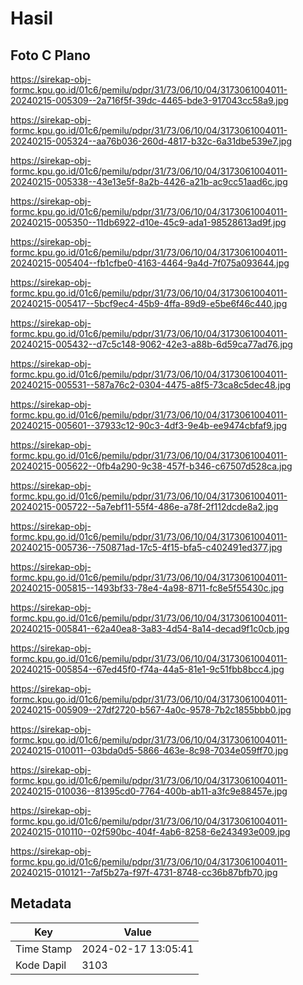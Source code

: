 # Hasil

## Foto C Plano

https://sirekap-obj-formc.kpu.go.id/01c6/pemilu/pdpr/31/73/06/10/04/3173061004011-20240215-005309--2a716f5f-39dc-4465-bde3-917043cc58a9.jpg

https://sirekap-obj-formc.kpu.go.id/01c6/pemilu/pdpr/31/73/06/10/04/3173061004011-20240215-005324--aa76b036-260d-4817-b32c-6a31dbe539e7.jpg

https://sirekap-obj-formc.kpu.go.id/01c6/pemilu/pdpr/31/73/06/10/04/3173061004011-20240215-005338--43e13e5f-8a2b-4426-a21b-ac9cc51aad6c.jpg

https://sirekap-obj-formc.kpu.go.id/01c6/pemilu/pdpr/31/73/06/10/04/3173061004011-20240215-005350--11db6922-d10e-45c9-ada1-98528613ad9f.jpg

https://sirekap-obj-formc.kpu.go.id/01c6/pemilu/pdpr/31/73/06/10/04/3173061004011-20240215-005404--fb1cfbe0-4163-4464-9a4d-7f075a093644.jpg

https://sirekap-obj-formc.kpu.go.id/01c6/pemilu/pdpr/31/73/06/10/04/3173061004011-20240215-005417--5bcf9ec4-45b9-4ffa-89d9-e5be6f46c440.jpg

https://sirekap-obj-formc.kpu.go.id/01c6/pemilu/pdpr/31/73/06/10/04/3173061004011-20240215-005432--d7c5c148-9062-42e3-a88b-6d59ca77ad76.jpg

https://sirekap-obj-formc.kpu.go.id/01c6/pemilu/pdpr/31/73/06/10/04/3173061004011-20240215-005531--587a76c2-0304-4475-a8f5-73ca8c5dec48.jpg

https://sirekap-obj-formc.kpu.go.id/01c6/pemilu/pdpr/31/73/06/10/04/3173061004011-20240215-005601--37933c12-90c3-4df3-9e4b-ee9474cbfaf9.jpg

https://sirekap-obj-formc.kpu.go.id/01c6/pemilu/pdpr/31/73/06/10/04/3173061004011-20240215-005622--0fb4a290-9c38-457f-b346-c67507d528ca.jpg

https://sirekap-obj-formc.kpu.go.id/01c6/pemilu/pdpr/31/73/06/10/04/3173061004011-20240215-005722--5a7ebf11-55f4-486e-a78f-2f112dcde8a2.jpg

https://sirekap-obj-formc.kpu.go.id/01c6/pemilu/pdpr/31/73/06/10/04/3173061004011-20240215-005736--750871ad-17c5-4f15-bfa5-c402491ed377.jpg

https://sirekap-obj-formc.kpu.go.id/01c6/pemilu/pdpr/31/73/06/10/04/3173061004011-20240215-005815--1493bf33-78e4-4a98-8711-fc8e5f55430c.jpg

https://sirekap-obj-formc.kpu.go.id/01c6/pemilu/pdpr/31/73/06/10/04/3173061004011-20240215-005841--62a40ea8-3a83-4d54-8a14-decad9f1c0cb.jpg

https://sirekap-obj-formc.kpu.go.id/01c6/pemilu/pdpr/31/73/06/10/04/3173061004011-20240215-005854--67ed45f0-f74a-44a5-81e1-9c51fbb8bcc4.jpg

https://sirekap-obj-formc.kpu.go.id/01c6/pemilu/pdpr/31/73/06/10/04/3173061004011-20240215-005909--27df2720-b567-4a0c-9578-7b2c1855bbb0.jpg

https://sirekap-obj-formc.kpu.go.id/01c6/pemilu/pdpr/31/73/06/10/04/3173061004011-20240215-010011--03bda0d5-5866-463e-8c98-7034e059ff70.jpg

https://sirekap-obj-formc.kpu.go.id/01c6/pemilu/pdpr/31/73/06/10/04/3173061004011-20240215-010036--81395cd0-7764-400b-ab11-a3fc9e88457e.jpg

https://sirekap-obj-formc.kpu.go.id/01c6/pemilu/pdpr/31/73/06/10/04/3173061004011-20240215-010110--02f590bc-404f-4ab6-8258-6e243493e009.jpg

https://sirekap-obj-formc.kpu.go.id/01c6/pemilu/pdpr/31/73/06/10/04/3173061004011-20240215-010121--7af5b27a-f97f-4731-8748-cc36b87bfb70.jpg


## Metadata

| Key        | Value               |
| ---------- | ------------------- |
| Time Stamp | 2024-02-17 13:05:41 |
| Kode Dapil | 3103                |



